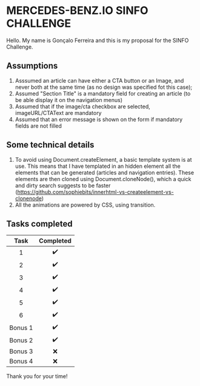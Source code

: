 # MERCEDES-BENZ.IO SINFO CHALLENGE

Hello. My name is Gonçalo Ferreira and this is my proposal for the SINFO Challenge.

## Assumptions

1. Asssumed an article can have either a CTA button or an Image, and never both at the same time (as no design was specified fot this case);
2. Assumed "Section Title" is a mandatory field for creating an article (to be able display it on the navigation menus)
3. Assumed that if the image/cta checkbox are selected, imageURL/CTAText are mandatory
4. Assumed that an error message is shown on the form if mandatory fields are not filled

## Some technical details

1. To avoid using Document.createElement, a basic template system is at use. This means that I have templated in an hidden element all the elements that can be generated (articles and navigation entries). These elements are then cloned using Document.cloneNode(), which a quick and dirty search suggests to be faster (https://github.com/sophiebits/innerhtml-vs-createelement-vs-clonenode)
2. All the animations are powered by CSS, using transition.

## Tasks completed

|  Task   |     Completed      |
| :-----: | :----------------: |
|    1    | :heavy_check_mark: |
|    2    | :heavy_check_mark: |
|    3    | :heavy_check_mark: |
|    4    | :heavy_check_mark: |
|    5    | :heavy_check_mark: |
|    6    | :heavy_check_mark: |
| Bonus 1 | :heavy_check_mark: |
| Bonus 2 | :heavy_check_mark: |
| Bonus 3 |        :x:         |
| Bonus 4 |        :x:         |

Thank you for your time!
